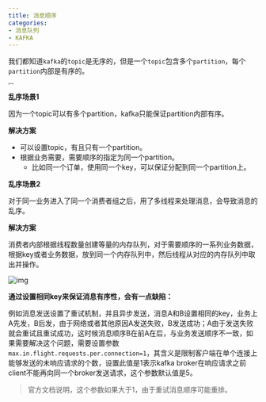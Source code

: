 ```yaml
---
title: 消息顺序
categories: 
- 消息队列
- KAFKA
---
```


我们都知道`kafka`的`topic`是无序的，但是一个`topic`包含多个`partition`，每个`partition`内部是有序的。

<img src="https://img-blog.csdnimg.cn/7993fc343dda4dc8ad66cf85dba59a62.png" alt="img" style="zoom:25%;" />

**乱序场景1**

因为一个topic可以有多个partition，kafka只能保证partition内部有序。

**解决方案**

* 可以设置topic，有且只有一个partition。
* 根据业务需要，需要顺序的指定为同一个partition。
  * 比如同一个订单，使用同一个key，可以保证分配到同一个partition上。

**乱序场景2**

对于同一业务进入了同一个消费者组之后，用了多线程来处理消息，会导致消息的乱序。

**解决方案**

消费者内部根据线程数量创建等量的内存队列，对于需要顺序的一系列业务数据，根据key或者业务数据，放到同一个内存队列中，然后线程从对应的内存队列中取出并操作。

![img](https://img-blog.csdnimg.cn/7e7a2f0a5c7d42739406a9179ef45177.png)



**通过设置相同key来保证消息有序性，会有一点缺陷：**

例如消息发送设置了重试机制，并且异步发送，消息A和B设置相同的key，业务上A先发，B后发，由于网络或者其他原因A发送失败，B发送成功；A由于发送失败就会重试且重试成功，这时候消息顺序B在前A在后，与业务发送顺序不一致，如果需要解决这个问题，需要设置参数`max.in.flight.requests.per.connection=1`，其含义是限制客户端在单个连接上能够发送的未响应请求的个数，设置此值是1表示kafka broker在响应请求之前client不能再向同一个broker发送请求，这个参数默认值是5。

> 官方文档说明，这个参数如果大于1，由于重试消息顺序可能重排。